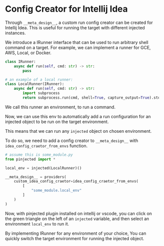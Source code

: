 # Config Creator for Intellij Idea

Through `__meta_design__`, a custom run config creator can be created for Intellij Idea. This is useful for running the
target with different injected instances.

We introduce a IRunner interface that can be used to run arbitrary shell command on a target.
For example, we can implement a runner for GCE, AWS, Local, or Docker.

```python
class IRunner:
    async def run(self, cmd: str) -> str:
        pass

# an example of a local runner:
class LocalRunner(IRunner):
    async def run(self, cmd: str) -> str:
        import subprocess
        return subprocess.run(cmd, shell=True, capture_output=True).stdout.decode()
```

We call this runner an environment, to run a command.

Now, we can use this env to automatically add a run configuration for an injected object to be run on the target
environment.

This means that we can run any `injected` object on chosen environment.

To do so, we need to add a config creator to `__meta_design__` with `idea_config_craetor_from_envs` function.

```python
# assume this is some_module.py
from pinjected import *

local_env = injected(LocalRunner)()

__meta_design__ = providers(
    custom_idea_config_craetor=idea_config_craetor_from_envs(
        [
            "some_module.local_env"
        ]
    )
)
```

Now, with pinjected plugin installed on intellij or vscode, you can click on the green triangle on the left of an `injected`
variable,
and then select an environment `local_env` to run it.

By implementing IRunner for any environment of your choice,
You can quickly switch the target environment for running the injected object.

